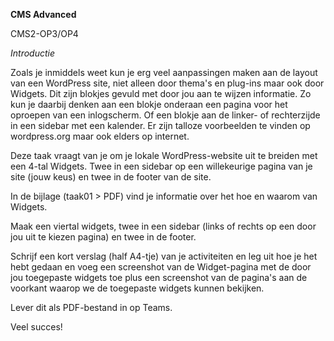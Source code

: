 **CMS Advanced**

CMS2-OP3/OP4

*Introductie*

Zoals je inmiddels weet kun je erg veel aanpassingen maken aan de layout van een WordPress site, niet alleen door thema's en plug-ins maar ook door Widgets. Dit zijn blokjes gevuld met door jou aan te wijzen informatie. Zo kun je daarbij denken aan een blokje onderaan een pagina voor het oproepen van een inlogscherm. Of een blokje aan de linker- of rechterzijde in een sidebar met een kalender. Er zijn talloze voorbeelden te vinden op wordpress.org maar ook elders op internet.

Deze taak vraagt van je om je lokale WordPress-website uit te breiden met een 4-tal Widgets.
Twee in een sidebar op een willekeurige pagina van je site (jouw keus) en twee in de footer van de site.

In de bijlage (taak01 > PDF) vind je informatie over het hoe en waarom van Widgets.

Maak een viertal widgets, twee in een sidebar (links of rechts op een door jou uit te kiezen pagina) en twee in de footer.

Schrijf een kort verslag (half A4-tje) van je activiteiten en leg uit hoe je het hebt gedaan en voeg een screenshot van de Widget-pagina met de door jou toegepaste widgets toe plus een screenshot van de pagina's aan de voorkant waarop we de toegepaste widgets kunnen bekijken.

Lever dit als PDF-bestand in op Teams.

Veel succes!